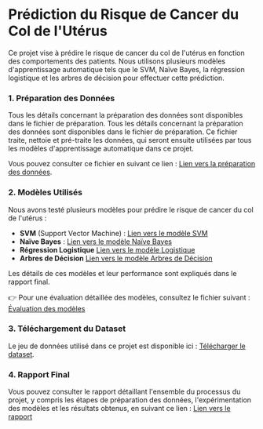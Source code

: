 # Prédiction du Risque de Cancer du Col de l'Utérus

Ce projet vise à prédire le risque de cancer du col de l'utérus en fonction des comportements des patients. Nous utilisons plusieurs modèles d'apprentissage automatique tels que le SVM, Naïve Bayes, la régression logistique et les arbres de décision pour effectuer cette prédiction.


### 1. Préparation des Données
Tous les détails concernant la préparation des données sont disponibles dans le fichier de préparation. Tous les détails concernant la préparation des données sont disponibles dans le fichier de préparation. Ce fichier traite, nettoie et pré-traite les données, qui seront ensuite utilisées par tous les modèles d'apprentissage automatique dans ce projet. 

Vous pouvez consulter ce fichier en suivant ce lien : [Lien vers la préparation des données](https://github.com/marktr11/Cervical-Cancer-Risk-Classification/blob/main/Code/Preparation.ipynb).

### 2. Modèles Utilisés
Nous avons testé plusieurs modèles pour prédire le risque de cancer du col de l'utérus :
- **SVM** (Support Vector Machine) : [Lien vers le modèle SVM](https://github.com/marktr11/Cervical-Cancer-Risk-Classification/blob/main/Code/SVM.ipynb)
- **Naïve Bayes** : [Lien vers le modèle Naïve Bayes](https://github.com/marktr11/Cervical-Cancer-Risk-Classification/blob/main/Code/NaiveBayes.ipynb)
- **Régression Logistique** [Lien vers le modèle Logistique](https://github.com/marktr11/Cervical-Cancer-Risk-Classification/blob/main/Code/logistique_regression.ipynb)
- **Arbres de Décision** [Lien vers le modèle Arbres de Décision](https://github.com/marktr11/Cervical-Cancer-Risk-Classification/blob/main/Code/TreeDecision.ipynb)

Les détails de ces modèles et leur performance sont expliqués dans le rapport final.

👉 Pour une évaluation détaillée des modèles, consultez le fichier suivant : [Évaluation des modèles](https://github.com/marktr11/Cervical-Cancer-Risk-Classification/blob/main/Code/Comparer%20les%20mod%C3%A8les.ipynb)

### 3. Téléchargement du Dataset
Le jeu de données utilisé dans ce projet est disponible ici : [Télécharger le dataset](https://github.com/marktr11/Cervical-Cancer-Risk-Classification/blob/main/Data/sobar-72.csv).

### 4. Rapport Final
Vous pouvez consulter le rapport détaillant l'ensemble du processus du projet, y compris les étapes de préparation des données, l'expérimentation des modèles et les résultats obtenus, en suivant ce lien : [Lien vers le rapport](https://github.com/marktr11/Cervical-Cancer-Risk-Classification/blob/main/Rapport/Cervical_Rapport.pdf)
